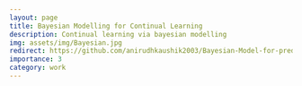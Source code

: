 ```yaml
---
layout: page
title: Bayesian Modelling for Continual Learning
description: Continual learning via bayesian modelling
img: assets/img/Bayesian.jpg
redirect: https://github.com/anirudhkaushik2003/Bayesian-Model-for-prediction
importance: 3
category: work
---
```

